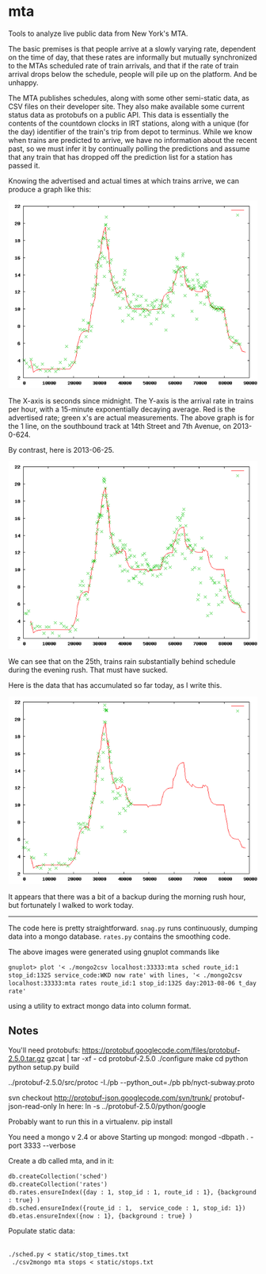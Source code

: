 mta
===

Tools to analyze live public data from New York's MTA.

The basic premises is that people arrive at a slowly varying rate, dependent on the time of
day, that these rates are informally but mutually synchronized to the MTAs scheduled rate
of train arrivals,  and that if the rate of train arrival drops below the schedule, people
will pile up on the platform. And be unhappy.

The MTA publishes schedules, along with some other semi-static data, as CSV files on their
developer site.  They also make available some current status data as protobufs on a public
API.  This data is essentially the contents of the countdown clocks in IRT stations, along
with a unique (for the day) identifier of the train's trip from depot to terminus.  While
we know when trains are predicted to arrive, we have no information about the recent past,
so we must infer it by continually polling the predictions and assume that any train that
has dropped off the prediction list for a station has passed it.

Knowing the advertised and actual times at which trains arrive, we can produce a graph
like this:

![20130624-132S-1](images/20130624-132S-1.png "Estimated and actual train arrival rate on 2013-06-24")

The X-axis is seconds since midnight.  The Y-axis is the arrival rate in trains per hour,
with a 15-minute exponentially decaying average.  Red is the advertised rate; green x's
are actual measurements.  The above graph is for the 1 line, on the southbound track
at 14th Street and 7th Avenue, on 2013-0-624.

By contrast, here is 2013-06-25.

![20130625-132S-1](images/20130625-132S-1.png "Estimated and actual train arrival rate on 2013-06-25")

We can see that on the 25th, trains rain substantially behind schedule during the evening
rush.  That must have sucked.

Here is the data that has accumulated so far today, as I write this.

![20130806-132S-1](images/20130806-132S-1.png "Estimated and actual train arrival rate on 2013-08-06 at about noon")

It appears that there was a bit of a backup during the morning rush hour, but fortunately I
walked to work today.

***

The code here is pretty straightforward.
`snag.py` runs continuously, dumping data into a mongo database.  `rates.py` contains
the smoothing code.

The above images were generated using gnuplot commands like

~~~
gnuplot> plot '< ./mongo2csv localhost:33333:mta sched route_id:1 stop_id:132S service_code:WKD now rate' with lines, '< ./mongo2csv localhost:33333:mta rates route_id:1 stop_id:132S day:2013-08-06 t_day rate'
~~~

using a utility to extract mongo data into column format.

Notes
---

You'll need protobufs:
https://protobuf.googlecode.com/files/protobuf-2.5.0.tar.gz
gzcat | tar -xf -
cd protobuf-2.5.0
./configure
make
cd python
python setup.py build

../protobuf-2.5.0/src/protoc -I./pb --python_out=./pb pb/nyct-subway.proto

svn checkout http://protobuf-json.googlecode.com/svn/trunk/ protobuf-json-read-only
In here: ln -s ../protobuf-2.5.0/python/google

Probably want to run this in a virtualenv.
pip install 



You need a mongo v 2.4 or above
Starting up mongod:
mongod -dbpath . -port 3333 --verbose

Create a db called mta, and in it:

~~~
db.createCollection('sched')
db.createCollection('rates')
db.rates.ensureIndex({day : 1, stop_id : 1, route_id : 1}, {background : true} )
db.sched.ensureIndex({route_id : 1,  service_code : 1, stop_id: 1})
db.etas.ensureIndex({now : 1}, {background : true} )

~~~

Populate static data:

~~~

./sched.py < static/stop_times.txt
 ./csv2mongo mta stops < static/stops.txt

~~~

